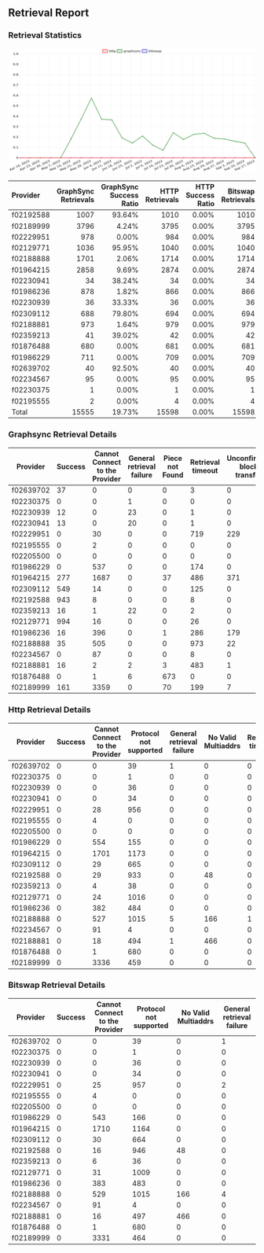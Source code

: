 ## Retrieval Report
### Retrieval Statistics
<img src="https://raw.githubusercontent.com/data-preservation-programs/filplus-checker-assets/main/filecoin-project/filecoin-plus-large-datasets/issues/1496/1694998869240.png"/>

| Provider  | GraphSync Retrievals | GraphSync Success Ratio | HTTP Retrievals | HTTP Success Ratio | Bitswap Retrievals | Bitswap Success Ratio |
| :-------- | -------------------: | ----------------------: | --------------: | -----------------: | -----------------: | --------------------: |
| f02192588 |                 1007 |                  93.64% |            1010 |              0.00% |               1010 |                 0.00% |
| f02189999 |                 3796 |                   4.24% |            3795 |              0.00% |               3795 |                 0.00% |
| f02229951 |                  978 |                   0.00% |             984 |              0.00% |                984 |                 0.00% |
| f02129771 |                 1036 |                  95.95% |            1040 |              0.00% |               1040 |                 0.00% |
| f02188888 |                 1701 |                   2.06% |            1714 |              0.00% |               1714 |                 0.00% |
| f01964215 |                 2858 |                   9.69% |            2874 |              0.00% |               2874 |                 0.00% |
| f02230941 |                   34 |                  38.24% |              34 |              0.00% |                 34 |                 0.00% |
| f01986236 |                  878 |                   1.82% |             866 |              0.00% |                866 |                 0.00% |
| f02230939 |                   36 |                  33.33% |              36 |              0.00% |                 36 |                 0.00% |
| f02309112 |                  688 |                  79.80% |             694 |              0.00% |                694 |                 0.00% |
| f02188881 |                  973 |                   1.64% |             979 |              0.00% |                979 |                 0.00% |
| f02359213 |                   41 |                  39.02% |              42 |              0.00% |                 42 |                 0.00% |
| f01876488 |                  680 |                   0.00% |             681 |              0.00% |                681 |                 0.00% |
| f01986229 |                  711 |                   0.00% |             709 |              0.00% |                709 |                 0.00% |
| f02639702 |                   40 |                  92.50% |              40 |              0.00% |                 40 |                 0.00% |
| f02234567 |                   95 |                   0.00% |              95 |              0.00% |                 95 |                 0.00% |
| f02230375 |                    1 |                   0.00% |               1 |              0.00% |                  1 |                 0.00% |
| f02195555 |                    2 |                   0.00% |               4 |              0.00% |                  4 |                 0.00% |
| Total     |                15555 |                  19.73% |           15598 |              0.00% |              15598 |                 0.00% |

### Graphsync Retrieval Details
| Provider  | Success | Cannot Connect to the Provider | General retrieval failure | Piece not Found | Retrieval timeout | Unconfirmed block transfer | No Valid Multiaddrs |
| --------- | ------- | ------------------------------ | ------------------------- | --------------- | ----------------- | -------------------------- | ------------------- |
| f02639702 | 37      | 0                              | 0                         | 0               | 3                 | 0                          | 0                   |
| f02230375 | 0       | 0                              | 1                         | 0               | 0                 | 0                          | 0                   |
| f02230939 | 12      | 0                              | 23                        | 0               | 1                 | 0                          | 0                   |
| f02230941 | 13      | 0                              | 20                        | 0               | 1                 | 0                          | 0                   |
| f02229951 | 0       | 30                             | 0                         | 0               | 719               | 229                        | 0                   |
| f02195555 | 0       | 2                              | 0                         | 0               | 0                 | 0                          | 0                   |
| f02205500 | 0       | 0                              | 0                         | 0               | 0                 | 0                          | 0                   |
| f01986229 | 0       | 537                            | 0                         | 0               | 174               | 0                          | 0                   |
| f01964215 | 277     | 1687                           | 0                         | 37              | 486               | 371                        | 0                   |
| f02309112 | 549     | 14                             | 0                         | 0               | 125               | 0                          | 0                   |
| f02192588 | 943     | 8                              | 0                         | 0               | 8                 | 0                          | 48                  |
| f02359213 | 16      | 1                              | 22                        | 0               | 2                 | 0                          | 0                   |
| f02129771 | 994     | 16                             | 0                         | 0               | 26                | 0                          | 0                   |
| f01986236 | 16      | 396                            | 0                         | 1               | 286               | 179                        | 0                   |
| f02188888 | 35      | 505                            | 0                         | 0               | 973               | 22                         | 166                 |
| f02234567 | 0       | 87                             | 0                         | 0               | 8                 | 0                          | 0                   |
| f02188881 | 16      | 2                              | 2                         | 3               | 483               | 1                          | 466                 |
| f01876488 | 0       | 1                              | 6                         | 673             | 0                 | 0                          | 0                   |
| f02189999 | 161     | 3359                           | 0                         | 70              | 199               | 7                          | 0                   |

### Http Retrieval Details
| Provider  | Success | Cannot Connect to the Provider | Protocol not supported | General retrieval failure | No Valid Multiaddrs | Retrieval timeout |
| --------- | ------- | ------------------------------ | ---------------------- | ------------------------- | ------------------- | ----------------- |
| f02639702 | 0       | 0                              | 39                     | 1                         | 0                   | 0                 |
| f02230375 | 0       | 0                              | 1                      | 0                         | 0                   | 0                 |
| f02230939 | 0       | 0                              | 36                     | 0                         | 0                   | 0                 |
| f02230941 | 0       | 0                              | 34                     | 0                         | 0                   | 0                 |
| f02229951 | 0       | 28                             | 956                    | 0                         | 0                   | 0                 |
| f02195555 | 0       | 4                              | 0                      | 0                         | 0                   | 0                 |
| f02205500 | 0       | 0                              | 0                      | 0                         | 0                   | 0                 |
| f01986229 | 0       | 554                            | 155                    | 0                         | 0                   | 0                 |
| f01964215 | 0       | 1701                           | 1173                   | 0                         | 0                   | 0                 |
| f02309112 | 0       | 29                             | 665                    | 0                         | 0                   | 0                 |
| f02192588 | 0       | 29                             | 933                    | 0                         | 48                  | 0                 |
| f02359213 | 0       | 4                              | 38                     | 0                         | 0                   | 0                 |
| f02129771 | 0       | 24                             | 1016                   | 0                         | 0                   | 0                 |
| f01986236 | 0       | 382                            | 484                    | 0                         | 0                   | 0                 |
| f02188888 | 0       | 527                            | 1015                   | 5                         | 166                 | 1                 |
| f02234567 | 0       | 91                             | 4                      | 0                         | 0                   | 0                 |
| f02188881 | 0       | 18                             | 494                    | 1                         | 466                 | 0                 |
| f01876488 | 0       | 1                              | 680                    | 0                         | 0                   | 0                 |
| f02189999 | 0       | 3336                           | 459                    | 0                         | 0                   | 0                 |

### Bitswap Retrieval Details
| Provider  | Success | Cannot Connect to the Provider | Protocol not supported | No Valid Multiaddrs | General retrieval failure |
| --------- | ------- | ------------------------------ | ---------------------- | ------------------- | ------------------------- |
| f02639702 | 0       | 0                              | 39                     | 0                   | 1                         |
| f02230375 | 0       | 0                              | 1                      | 0                   | 0                         |
| f02230939 | 0       | 0                              | 36                     | 0                   | 0                         |
| f02230941 | 0       | 0                              | 34                     | 0                   | 0                         |
| f02229951 | 0       | 25                             | 957                    | 0                   | 2                         |
| f02195555 | 0       | 4                              | 0                      | 0                   | 0                         |
| f02205500 | 0       | 0                              | 0                      | 0                   | 0                         |
| f01986229 | 0       | 543                            | 166                    | 0                   | 0                         |
| f01964215 | 0       | 1710                           | 1164                   | 0                   | 0                         |
| f02309112 | 0       | 30                             | 664                    | 0                   | 0                         |
| f02192588 | 0       | 16                             | 946                    | 48                  | 0                         |
| f02359213 | 0       | 6                              | 36                     | 0                   | 0                         |
| f02129771 | 0       | 31                             | 1009                   | 0                   | 0                         |
| f01986236 | 0       | 383                            | 483                    | 0                   | 0                         |
| f02188888 | 0       | 529                            | 1015                   | 166                 | 4                         |
| f02234567 | 0       | 91                             | 4                      | 0                   | 0                         |
| f02188881 | 0       | 16                             | 497                    | 466                 | 0                         |
| f01876488 | 0       | 1                              | 680                    | 0                   | 0                         |
| f02189999 | 0       | 3331                           | 464                    | 0                   | 0                         |

